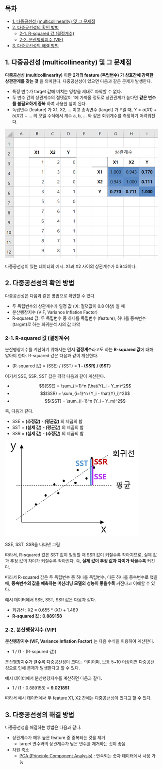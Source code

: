 ## 목차
* [1. 다중공선성 (multicollinearity) 및 그 문제점](#1-다중공선성-multicollinearity-및-그-문제점)
* [2. 다중공선성의 확인 방법](#2-다중공선성의-확인-방법)
  * [2-1. R-squared 값 (결정계수)](#2-1-r-squared-값-결정계수)
  * [2-2. 분산팽창지수 (VIF)](#2-2-분산팽창지수-vif)
* [3. 다중공선성의 해결 방법](#3-다중공선성의-해결-방법)

## 1. 다중공선성 (multicollinearity) 및 그 문제점
**다중공선성 (multicollinearity)** 이란 **2개의 feature (독립변수) 가 상호간에 강력한 상관관계를 갖는 것** 을 의미한다. 다중공선성이 있으면 다음과 같은 문제가 발생한다.
* 특정 변수가 target 값에 미치는 영향을 제대로 파악할 수 없다.
* 두 변수 간의 상관계수의 절댓값이 1에 가까울 정도로 상관관계가 높다면 **같은 변수를 불필요하게 중복** 하여 사용한 셈이 된다.
* 독립변수 (feature) 가 X1, X2, ... 이고 종속변수 (target) 가 Y일 때, $Y = a(X1) + b(X2) + ...$ 의 모델 수식에서 계수 a, b, ... 와 같은 회귀계수를 측정하기 어려워진다.

![다중공선성이 있는 데이터의 예시. X1과 X2 사이의 상관계수가 0.943이다.](./images/다중공선성_1.PNG)

다중공선성이 있는 데이터의 예시. X1과 X2 사이의 상관계수가 0.943이다.

## 2. 다중공선성의 확인 방법
다중공선성은 다음과 같은 방법으로 확인할 수 있다.
* 두 독립변수의 상관계수가 일정 값 (예: 절댓값이 0.8 이상) 일 때
* 분산팽창지수 (VIF, Variance Inflation Factor)
* R-squared 값: 두 독립변수 중 하나를 독립변수 (feature), 하나를 종속변수 (target)로 하는 회귀분석 시의 값 파악

### 2-1. R-squared 값 (결정계수)
분산팽창지수를 계산하기 위해서는 먼저 **결정계수**라고도 하는 **R-squared 값**에 대해 알아야 한다. R-squared 값은 다음과 같이 계산한다.
* (R-squared 값) = (SSE) / (SST) = **1 - (SSR) / (SST)**

여기서 SSE, SSR, SST 값은 각각 다음과 같이 계산한다.
* $$(SSE) = \sum_{i=1}^n (\hat{Y}_i - Y_m)^2$$
* $$(SSR) = \sum_{i=1}^n (Y_i - \hat{Y}_i)^2$$
* $$(SST) = \sum_{i=1}^n (Y_i - Y_m)^2$$

즉, 다음과 같다.
* SSE = **(추정값) - (평균값)** 의 제곱의 합
* SST = **(실제 값) - (평균값)** 의 제곱의 합
* SSR = **(실제 값) - (추정값)** 의 제곱의 합

![SSE, SST, SSR을 나타낸 그림](./images/다중공선성_2.PNG)

SSE, SST, SSR을 나타낸 그림

따라서, R-squared 값은 SST 값이 일정할 때 SSR 값이 커질수록 작아지므로, 실제 값과 추정 값의 차이가 커질수록 작아진다. 즉, **실제 값이 추정 값과 차이가 작을수록** 커진다.

따라서 R-squared 값은 두 독립변수 중 하나를 독립변수, 다른 하나를 종속변수로 했을 때, **종속변수의 값을 예측하는 머신러닝 모델의 성능이 좋을수록** 커진다고 이해할 수 있다.

예시 데이터에서 SSE, SST, SSR 값은 다음과 같다.
* 회귀선 : X2 = 0.655 * (X1) + 1.489
* **R-squared 값 : 0.889158**

### 2-2. 분산팽창지수 (VIF)
**분산팽창지수 (VIF, Variance Inflation Factor)** 는 다음 수식을 이용하여 계산한다.
* 1 / (1 - (R-sqaured 값))

분산팽창지수가 클수록 다중공선성이 크다는 의미이며, 보통 5~10 이상이면 다중공선성으로 인해 문제가 발생한다고 할 수 있다.

예시 데이터에서 분산팽창지수를 계산하면 다음과 같다.
* 1 / (1 - 0.889158) = **9.021851**

따라서 예시 데이터에서 두 feature X1, X2 간에는 다중공선성이 있다고 할 수 있다.

## 3. 다중공선성의 해결 방법
다중공선성을 해결하는 방법은 다음과 같다.
* 상관계수가 매우 높은 feature 중 중복되는 것을 제거
  * target 변수와의 상관계수가 낮은 변수를 제거하는 것이 좋음
* 차원 축소
  * [PCA (Principle Component Analysis)](../Machine%20Learning%20Models/머신러닝_모델_PCA.md) : 연속되는 숫자 데이터에서 사용 가능
